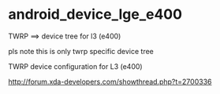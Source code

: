 android_device_lge_e400
=======================

TWRP ==> device tree for l3 (e400)

pls note this is only twrp specific device tree

TWRP device configuration for L3 (e400)

http://forum.xda-developers.com/showthread.php?t=2700336


